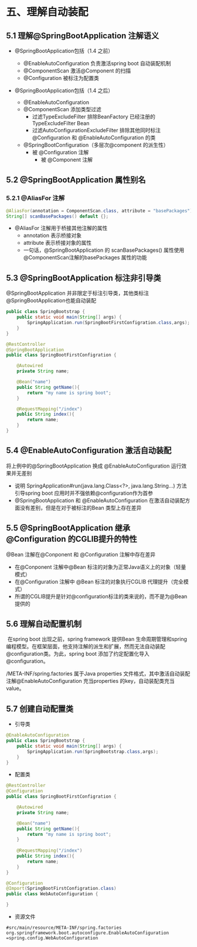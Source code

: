 # 五、理解自动装配

## 5.1 理解@SpringBootApplication 注解语义

* @SpringBootApplication包括（1.4 之前）
  * @EnableAutoConfiguration 负责激活spring boot 自动装配机制
  * @ComponentScan 激活@Component 的扫描
  * @Configuration 被标注为配置类

* @SpringBootApplication包括（1.4 之后）
  * @EnableAutoConfiguration
  * @ComponentScan 添加类型过滤
    * 过滤TypeExcludeFilter 排除BeanFactory 已经注册的 TypeExcludeFilter Bean
    * 过滤AutoConfigurationExcludeFilter 排除其他同时标注@Configuration 和 @EnableAutoConfiguration 的类
  * @SpringBootConfiguration（多层次@component 的派生性）
    * 被 @Configuration 注解 
      * 被 @Component 注解

## 5.2 @SpringBootApplication 属性别名

### 5.2.1 @AliasFor 注解

```java
@AliasFor(annotation = ComponentScan.class, attribute = "basePackages")
String[] scanBasePackages() default {};
```

* @AliasFor 注解用于桥接其他注解的属性
  * annotation 表示桥接对象
  * attribute 表示桥接对象的属性
  * 一句话，@SpringBootApplication 的 scanBasePackages() 属性使用 @ComponentScan注解的basePackages 属性的功能

## 5.3 @SpringBootApplication 标注非引导类

@SpringBootApplication 并非限定于标注引导类，其他类标注@SpringBootApplication也能自动装配

```java
public class SpringBootstrap {
    public static void main(String[] args) {
        SpringApplication.run(SpringBootFirstConfigration.class,args);
    }
}
```

```java
@RestController
@SpringBootApplication
public class SpringBootFirstConfigration {

    @Autowired
    private String name;

    @Bean("name")
    public String getName(){
        return "my name is spring boot";
    }

    @RequestMapping("/index")
    public String index(){
        return name;
    }
}
```

## 5.4 @EnableAutoConfiguration 激活自动装配

将上例中的@SpringBootApplication 换成 @EnableAutoConfiguration 运行效果并无差别

* 说明 SpringApplication#run(java.lang.Class<?>, java.lang.String...) 方法引导spring boot 应用时并不强依赖@configuration作为首参
* @SpringBootApplication 和 @EnableAutoConfiguration 在激活自动装配方面没有差别，但是在对于被标注的Bean 类型上存在差异

## 5.5 @SpringBootApplication 继承 @Configuration 的CGLIB提升的特性

@Bean 注解在@Conponent 和 @Configuration 注解中存在差异

* 在@Conponent 注解中@Bean 标注的对象为正常Java语义上的对象（轻量模式）
* 在@Configuration 注解中 @Bean 标注的对象执行CGLIB 代理提升（完全模式）
* 所谓的CGLIB提升是针对@configuration标注的类来说的，而不是为@Bean提供的

## 5.6 理解自动配置机制

​		在spring boot 出现之前，spring framework 提供Bean 生命周期管理和spring 编程模型。在框架层面，他支持注解的派生和扩展，然而无法自动装配@configuration类。为此，spring boot 添加了约定配置化导入@configuration。

/META-INF/spring.factories 属于Java properties 文件格式，其中激活自动装配注解@EnableAutoConfiguration 充当properties 的key，自动装配类充当value。

## 5.7 创建自动配置类

* 引导类

```java
@EnableAutoConfiguration
public class SpringBootstrap {
    public static void main(String[] args) {
        SpringApplication.run(SpringBootstrap.class,args);
    }
}
```

* 配置类

```java
@RestController
@Configuration
public class SpringBootFirstConfigration {

    @Autowired
    private String name;

    @Bean("name")
    public String getName(){
        return "my name is spring boot";
    }
    
    @RequestMapping("/index")
    public String index(){
        return name;
    }
}
```

```java
@Configuration
@Import(SpringBootFirstConfigration.class)
public class WebAutoConfiguration {

}
```

* 资源文件

```properties
#src/main/resource/META-INF/spring.factories
org.springframework.boot.autoconfigure.EnableAutoConfiguration =spring.config.WebAutoConfiguration
```

